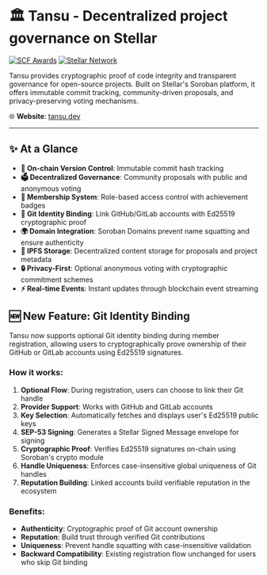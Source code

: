 # 🏛️ Tansu - Decentralized project governance on Stellar

[![SCF Awards](https://img.shields.io/badge/SCF-28,30-blue)](https://github.com/your-org/tansu)
[![Stellar Network](https://img.shields.io/badge/network-testnet-purple)](https://stellar.org)

Tansu provides cryptographic proof of code integrity and transparent governance for open-source projects. Built on
Stellar's Soroban platform, it offers immutable commit tracking, community-driven proposals, and privacy-preserving
voting mechanisms.

🌐 **Website**: [tansu.dev](https://tansu.dev)

---

## ✨ At a Glance

- **🔗 On-chain Version Control**: Immutable commit hash tracking
- **🗳️ Decentralized Governance**: Community proposals with public and anonymous voting
- **👥 Membership System**: Role-based access control with achievement badges
- **🔐 Git Identity Binding**: Link GitHub/GitLab accounts with Ed25519 cryptographic proof
- **🌍 Domain Integration**: Soroban Domains prevent name squatting and ensure authenticity
- **📁 IPFS Storage**: Decentralized content storage for proposals and project metadata
- **🔒 Privacy-First**: Optional anonymous voting with cryptographic commitment schemes
- **⚡ Real-time Events**: Instant updates through blockchain event streaming

## 🆕 New Feature: Git Identity Binding

Tansu now supports optional Git identity binding during member registration, allowing users to cryptographically prove ownership of their GitHub or GitLab accounts using Ed25519 signatures.

### How it works:

1. **Optional Flow**: During registration, users can choose to link their Git handle
2. **Provider Support**: Works with GitHub and GitLab accounts
3. **Key Selection**: Automatically fetches and displays user's Ed25519 public keys
4. **SEP-53 Signing**: Generates a Stellar Signed Message envelope for signing
5. **Cryptographic Proof**: Verifies Ed25519 signatures on-chain using Soroban's crypto module
6. **Handle Uniqueness**: Enforces case-insensitive global uniqueness of Git handles
7. **Reputation Building**: Linked accounts build verifiable reputation in the ecosystem

### Benefits:

- **Authenticity**: Cryptographic proof of Git account ownership
- **Reputation**: Build trust through verified Git contributions
- **Uniqueness**: Prevent handle squatting with case-insensitive validation
- **Backward Compatibility**: Existing registration flow unchanged for users who skip Git binding
